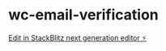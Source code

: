 # wc-email-verification

[Edit in StackBlitz next generation editor ⚡️](https://stackblitz.com/~/github.com/nuvemautomacao/wc-email-verification)